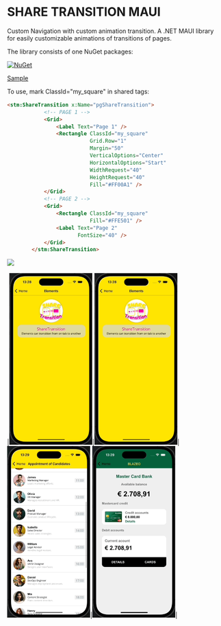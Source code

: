 # SHARE TRANSITION MAUI
Custom Navigation with custom animation transition.
A .NET MAUI library for easily customizable animations of transitions of pages.

The library consists of one NuGet packages:

[![NuGet](https://img.shields.io/nuget/v/ShareTransitionMaui.svg?label=ShareTransitionMaui)](https://www.nuget.org/packages/ShareTransitionMaui/)

[Sample](https://github.com/pabloprogramador/ShareTransitionMaui/tree/main/ShareTransitionMaui.Sample)

To use, mark ClassId="my_square" in shared tags:
```html
<stm:ShareTransition x:Name="pgShareTransition">
            <!-- PAGE 1 -->
            <Grid>
                <Label Text="Page 1" />
                <Rectangle ClassId="my_square"
                           Grid.Row="1"
                           Margin="50"
                           VerticalOptions="Center"
                           HorizontalOptions="Start"
                           WidthRequest="40"
                           HeightRequest="40"
                           Fill="#FF00A1" />
            </Grid>
            <!-- PAGE 2 -->
            <Grid>
                <Rectangle ClassId="my_square"
                           Fill="#FFE501" />
                <Label Text="Page 2"
                       FontSize="40" />
            </Grid>
        </stm:ShareTransition>
```

<img src="images/simple.png" height="400">


|<img src="images/element.gif" height="400">|<img src="images/element.gif" height="400">|<img src="images/list.gif" height="400">|<img src="images/card.gif" height="400">|

